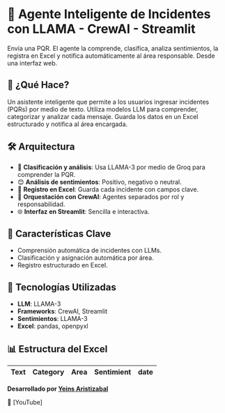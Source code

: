 # 📄 Agente Inteligente de Incidentes con LLAMA - CrewAI - Streamlit  
Envía una PQR. El agente la comprende, clasifica, analiza sentimientos, la registra en Excel y notifica automáticamente al área responsable. Desde una interfaz web.

## 🚀 **¿Qué Hace?**
Un asistente inteligente que permite a los usuarios ingresar incidentes (PQRs) por medio de texto. Utiliza modelos LLM para comprender, categorizar y analizar cada mensaje. Guarda los datos en un Excel estructurado y notifica al área encargada.

## 🛠️ **Arquitectura**
- 🧠 **Clasificación y análisis**: Usa LLAMA-3 por medio de Groq para comprender la PQR.
- 😊 **Análisis de sentimientos**: Positivo, negativo o neutral.
- 📄 **Registro en Excel**: Guarda cada incidente con campos clave.
- 🤖 **Orquestación con CrewAI**: Agentes separados por rol y responsabilidad.
- 🌐 **Interfaz en Streamlit**: Sencilla e interactiva.

## 🧠 **Características Clave**
- Comprensión automática de incidentes con LLMs.
- Clasificación y asignación automática por área.
- Registro estructurado en Excel.

## 🧪 **Tecnologías Utilizadas**
- **LLM**: LLAMA-3
- **Frameworks**: CrewAI, Streamlit
- **Sentimientos**: LLAMA-3
- **Excel**: pandas, openpyxl

## 📊 **Estructura del Excel**
| Text | Category | Area | Sentimient | date |
|-------|-----------|------|-------------|-------|

**Desarrollado por [Yeins Aristizabal](https://www.linkedin.com/in/yeins-aristizabal/)**

🔗 [YouTube]
